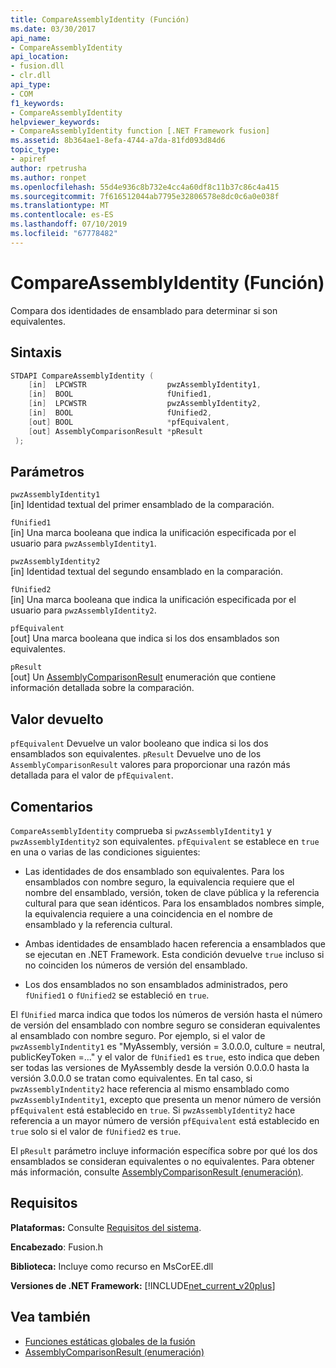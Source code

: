 ```yaml
---
title: CompareAssemblyIdentity (Función)
ms.date: 03/30/2017
api_name:
- CompareAssemblyIdentity
api_location:
- fusion.dll
- clr.dll
api_type:
- COM
f1_keywords:
- CompareAssemblyIdentity
helpviewer_keywords:
- CompareAssemblyIdentity function [.NET Framework fusion]
ms.assetid: 8b364ae1-8efa-4744-a7da-81fd093d84d6
topic_type:
- apiref
author: rpetrusha
ms.author: ronpet
ms.openlocfilehash: 55d4e936c8b732e4cc4a60df8c11b37c86c4a415
ms.sourcegitcommit: 7f616512044ab7795e32806578e8dc0c6a0e038f
ms.translationtype: MT
ms.contentlocale: es-ES
ms.lasthandoff: 07/10/2019
ms.locfileid: "67778482"
---
```

# <a name="compareassemblyidentity-function"></a>CompareAssemblyIdentity (Función)
Compara dos identidades de ensamblado para determinar si son equivalentes.  
  
## <a name="syntax"></a>Sintaxis  
  
```cpp  
STDAPI CompareAssemblyIdentity (  
    [in]  LPCWSTR                  pwzAssemblyIdentity1,  
    [in]  BOOL                     fUnified1,  
    [in]  LPCWSTR                  pwzAssemblyIdentity2,  
    [in]  BOOL                     fUnified2,  
    [out] BOOL                     *pfEquivalent,  
    [out] AssemblyComparisonResult *pResult  
 );  
```  
  
## <a name="parameters"></a>Parámetros  
 `pwzAssemblyIdentity1`  
 [in] Identidad textual del primer ensamblado de la comparación.  
  
 `fUnified1`  
 [in] Una marca booleana que indica la unificación especificada por el usuario para `pwzAssemblyIdentity1`.  
  
 `pwzAssemblyIdentity2`  
 [in] Identidad textual del segundo ensamblado en la comparación.  
  
 `fUnified2`  
 [in] Una marca booleana que indica la unificación especificada por el usuario para `pwzAssemblyIdentity2`.  
  
 `pfEquivalent`  
 [out] Una marca booleana que indica si los dos ensamblados son equivalentes.  
  
 `pResult`  
 [out] Un [AssemblyComparisonResult](../../../../docs/framework/unmanaged-api/fusion/assemblycomparisonresult-enumeration.md) enumeración que contiene información detallada sobre la comparación.  
  
## <a name="return-value"></a>Valor devuelto  
 `pfEquivalent` Devuelve un valor booleano que indica si los dos ensamblados son equivalentes. `pResult` Devuelve uno de los `AssemblyComparisonResult` valores para proporcionar una razón más detallada para el valor de `pfEquivalent`.  
  
## <a name="remarks"></a>Comentarios  
 `CompareAssemblyIdentity` comprueba si `pwzAssemblyIdentity1` y `pwzAssemblyIdentity2` son equivalentes. `pfEquivalent` se establece en `true` en una o varias de las condiciones siguientes:  
  
- Las identidades de dos ensamblado son equivalentes. Para los ensamblados con nombre seguro, la equivalencia requiere que el nombre del ensamblado, versión, token de clave pública y la referencia cultural para que sean idénticos. Para los ensamblados nombres simple, la equivalencia requiere a una coincidencia en el nombre de ensamblado y la referencia cultural.  
  
- Ambas identidades de ensamblado hacen referencia a ensamblados que se ejecutan en .NET Framework. Esta condición devuelve `true` incluso si no coinciden los números de versión del ensamblado.  
  
- Los dos ensamblados no son ensamblados administrados, pero `fUnified1` o `fUnified2` se estableció en `true`.  
  
 El `fUnified` marca indica que todos los números de versión hasta el número de versión del ensamblado con nombre seguro se consideran equivalentes al ensamblado con nombre seguro. Por ejemplo, si el valor de `pwzAssemblyIndentity1` es "MyAssembly, versión = 3.0.0.0, culture = neutral, publicKeyToken =..." y el valor de `fUnified1` es `true`, esto indica que deben ser todas las versiones de MyAssembly desde la versión 0.0.0.0 hasta la versión 3.0.0.0 se tratan como equivalentes. En tal caso, si `pwzAssemblyIndentity2` hace referencia al mismo ensamblado como `pwzAssemblyIndentity1`, excepto que presenta un menor número de versión `pfEquivalent` está establecido en `true`. Si `pwzAssemblyIdentity2` hace referencia a un mayor número de versión `pfEquivalent` está establecido en `true` solo si el valor de `fUnified2` es `true`.  
  
 El `pResult` parámetro incluye información específica sobre por qué los dos ensamblados se consideran equivalentes o no equivalentes. Para obtener más información, consulte [AssemblyComparisonResult (enumeración)](../../../../docs/framework/unmanaged-api/fusion/assemblycomparisonresult-enumeration.md).  
  
## <a name="requirements"></a>Requisitos  
 **Plataformas:** Consulte [Requisitos del sistema](../../../../docs/framework/get-started/system-requirements.md).  
  
 **Encabezado**: Fusion.h  
  
 **Biblioteca:** Incluye como recurso en MsCorEE.dll  
  
 **Versiones de .NET Framework:** [!INCLUDE[net_current_v20plus](../../../../includes/net-current-v20plus-md.md)]  
  
## <a name="see-also"></a>Vea también

- [Funciones estáticas globales de la fusión](../../../../docs/framework/unmanaged-api/fusion/fusion-global-static-functions.md)
- [AssemblyComparisonResult (enumeración)](../../../../docs/framework/unmanaged-api/fusion/assemblycomparisonresult-enumeration.md)
